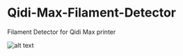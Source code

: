 # Qidi-Max-Filament-Detector
Filament Detector for Qidi Max printer

![alt text](https://i.imgur.com/8kZg7pa.gif?raw=true)
